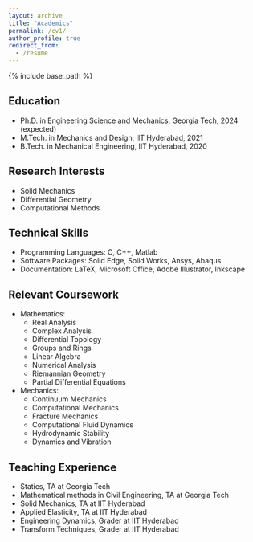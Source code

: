 ```yaml
---
layout: archive
title: "Academics"
permalink: /cv1/
author_profile: true
redirect_from:
  - /resume
---
```


{% include base_path %}

## Education
* Ph.D. in Engineering Science and Mechanics, Georgia Tech, 2024 (expected)
* M.Tech. in Mechanics and Design, IIT Hyderabad, 2021
* B.Tech. in Mechanical Engineering, IIT Hyderabad, 2020

## Research Interests
* Solid Mechanics  
* Differential Geometry
* Computational Methods
   
  

  
## Technical Skills
* Programming Languages: C, C++, Matlab  
* Software Packages: Solid Edge, Solid Works, Ansys,  Abaqus
* Documentation: LaTeX, Microsoft Office, Adobe Illustrator, Inkscape
  

## Relevant Coursework
* Mathematics:
  * Real Analysis
  * Complex Analysis
  * Differential Topology
  * Groups and Rings
  * Linear Algebra
  * Numerical Analysis
  * Riemannian Geometry
  * Partial Differential Equations
* Mechanics:
  * Continuum Mechanics
  * Computational Mechanics
  * Fracture Mechanics
  * Computational Fluid Dynamics
  * Hydrodynamic Stability
  * Dynamics and Vibration
    
   
  
## Teaching Experience
* Statics, TA at Georgia Tech
* Mathematical methods in Civil Engineering, TA at Georgia Tech
* Solid Mechanics, TA at IIT Hyderabad
* Applied Elasticity, TA  at IIT Hyderabad
* Engineering Dynamics, Grader at IIT Hyderabad
* Transform Techniques, Grader at IIT Hyderabad

  
